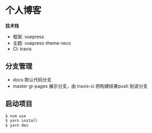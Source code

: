 # 个人博客

**技术栈**

+ 框架: vuepress
+ 主题: vuepress-theme-reco
+ CI: travis

## 分支管理

- docs 默认代码分支
- master gi-pages 展示分支，由 travis-ci 把构建结果push 到该分支

## 启动项目

```sh
$ nvm use
$ yarn install
$ yarn dev
```
